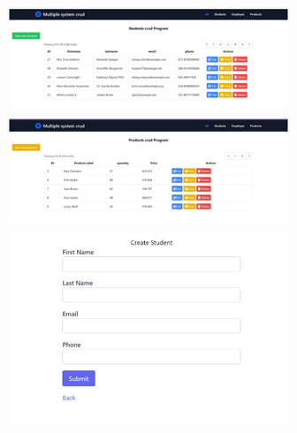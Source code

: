 <img src="https://github.com/Abdessamad7687/multiple_system_crud/blob/main/public/images/students.jpg">
<br>
<br>
<img src="https://github.com/Abdessamad7687/multiple_system_crud/blob/main/public/images/products.jpg">
<br>
<br>
<img src="https://github.com/Abdessamad7687/multiple_system_crud/blob/main/public/images/create-student.jpg">
